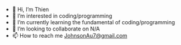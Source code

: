 - 👋 Hi, I’m Thien
- 👀 I’m interested in coding/programming
- 🌱 I’m currently learning the fundamental of coding/programming
- 💞️ I’m looking to collaborate on N/A
- 📫 How to reach me JohnsonAu7@gmail.com

<!---
ThienJA/ThienJA is a ✨ special ✨ repository because its `README.md` (this file) appears on your GitHub profile.
You can click the Preview link to take a look at your changes.
--->
